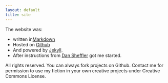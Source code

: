 ```yaml
---
layout: default
title: site
---
```



The website was: 

* written in<a href="https://daringfireball.net/projects/markdown/syntax">Markdown </a> 
* Hosted on <a href="http://www.github.com">Github</a>
* And powered by <a href="https://jekyllrb.com/">Jekyll</a>.
* After instructions from [Dan Sheffler](http://www.dansheffler.com) got me started.

All rights reserved. You can always fork projects on Github. Contact me for permission to use my fiction in your own creative projects under Creative Commons License. 
